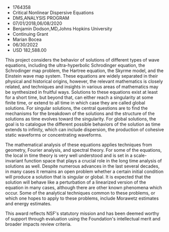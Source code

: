 
* 1764358
* Critical Nonlinear Dispersive Equations
* DMS,ANALYSIS PROGRAM
* 07/01/2018,06/08/2020
* Benjamin Dodson,MD,Johns Hopkins University
* Continuing Grant
* Marian Bocea
* 06/30/2022
* USD 182,588.00

This project considers the behavior of solutions of different types of wave
equations, including the ultra-hyperbolic Schrodinger equation, the Schrodinger
map problem, the Hartree equation, the Skyrme model, and the Einstein wave map
system. These equations are widely separated in their physical and historical
origins, however, the relevant mathematics is closely related, and techniques
and insights in various areas of mathematics may be synthesized in fruitful
ways. Solutions to these equations exist at least for a short time, but beyond
that, can either reach a singularity at some finite time, or extend to all time
in which case they are called global solutions. For singular solutions, the
central questions are to find the mechanisms for the breakdown of the solutions
and the structure of the solutions as time evolves toward the singularity. For
global solutions, the goal is to catalogue the different possible behaviors of
the solution as time extends to infinity, which can include dispersion, the
production of cohesive static waveforms or concentrating waveforms.

The mathematical analysis of these equations applies techniques from geometry,
Fourier analysis, and spectral theory. For some of the equations, the local in
time theory is very well understood and is set in a scale-invariant function
space that plays a crucial role in the long time analysis of solutions as well.
Despite numerous advances in the last several decades, in many cases it remains
an open problem whether a certain initial condition will produce a solution that
is singular or global. It is expected that the solution will behave like a
perturbation of a linearized version of the equation in many cases, although
there are other known phenomena which occur. Some of the analytical techniques
common to these problems, or which one hopes to apply to these problems, include
Morawetz estimates and energy estimates.

This award reflects NSF's statutory mission and has been deemed worthy of
support through evaluation using the Foundation's intellectual merit and broader
impacts review criteria.
